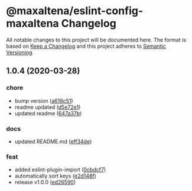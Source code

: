# @maxaltena/eslint-config-maxaltena Changelog

All notable changes to this project will be documented here. The format is based on [Keep a Changelog](http://keepachangelog.com/en/1.0.0/) and this project adheres to [Semantic Versioning](http://semver.org/spec/v2.0.0.html).

## 1.0.4 (2020-03-28)

### chore

- bump version ([a618c51](https://github.com/maxaltena/eslint-config-maxaltena/commit/a618c51515d5f41c591856921b1ba4561f559516))
- readme updated ([d5e72e1](https://github.com/maxaltena/eslint-config-maxaltena/commit/d5e72e19b79425d8d4b6e8e4569a1b85d008b3b2))
- updated readme ([647a37b](https://github.com/maxaltena/eslint-config-maxaltena/commit/647a37bdef963329bb25c66074f27b17edbb4f5c))

### docs

- updated README.md ([eff34de](https://github.com/maxaltena/eslint-config-maxaltena/commit/eff34de099b441491cf32095340d83dfa75d5ac6))

### feat

- added eslint-plugin-import ([0cbdcf7](https://github.com/maxaltena/eslint-config-maxaltena/commit/0cbdcf714c28ab0a0f8feb7eaf49624ff10a4a3d))
- automatically sort keys ([e2d148f](https://github.com/maxaltena/eslint-config-maxaltena/commit/e2d148ff9ed6682a8519f03cf3202fd40cd417fe))
- release v1.0.0 ([ed26590](https://github.com/maxaltena/eslint-config-maxaltena/commit/ed26590152ef9a62f642fc8e470713581baa7da4))
